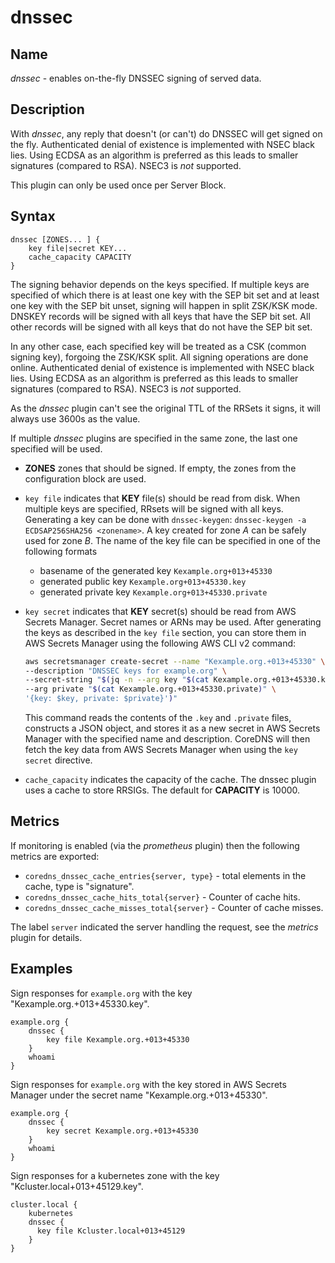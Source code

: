 # dnssec

## Name

*dnssec* - enables on-the-fly DNSSEC signing of served data.

## Description

With *dnssec*, any reply that doesn't (or can't) do DNSSEC will get signed on the fly. Authenticated
denial of existence is implemented with NSEC black lies. Using ECDSA as an algorithm is preferred as
this leads to smaller signatures (compared to RSA). NSEC3 is *not* supported.

This plugin can only be used once per Server Block.

## Syntax

~~~
dnssec [ZONES... ] {
    key file|secret KEY...
    cache_capacity CAPACITY
}
~~~

The signing behavior depends on the keys specified. If multiple keys are specified of which there is
at least one key with the SEP bit set and at least one key with the SEP bit unset, signing will happen
in split ZSK/KSK mode. DNSKEY records will be signed with all keys that have the SEP bit set. All other
records will be signed with all keys that do not have the SEP bit set.

In any other case, each specified key will be treated as a CSK (common signing key), forgoing the
ZSK/KSK split. All signing operations are done online.
Authenticated denial of existence is implemented with NSEC black lies. Using ECDSA as an algorithm
is preferred as this leads to smaller signatures (compared to RSA). NSEC3 is *not* supported.

As the *dnssec* plugin can't see the original TTL of the RRSets it signs, it will always use 3600s
as the value.

If multiple *dnssec* plugins are specified in the same zone, the last one specified will be
used.

* **ZONES** zones that should be signed. If empty, the zones from the configuration block
    are used.

* `key file` indicates that **KEY** file(s) should be read from disk. When multiple keys are specified, RRsets
  will be signed with all keys. Generating a key can be done with `dnssec-keygen`: `dnssec-keygen -a
  ECDSAP256SHA256 <zonename>`. A key created for zone *A* can be safely used for zone *B*. The name of the
  key file can be specified in one of the following formats

    * basename of the generated key `Kexample.org+013+45330`
    * generated public key `Kexample.org+013+45330.key`
    * generated private key `Kexample.org+013+45330.private`

* `key secret` indicates that **KEY** secret(s) should be read from AWS Secrets Manager. Secret names or
  ARNs may be used. After generating the keys as described in the `key file` section, you can store them
  in AWS Secrets Manager using the following AWS CLI v2 command:

  ```sh
  aws secretsmanager create-secret --name "Kexample.org.+013+45330" \
  --description "DNSSEC keys for example.org" \
  --secret-string "$(jq -n --arg key "$(cat Kexample.org.+013+45330.key)" \
  --arg private "$(cat Kexample.org.+013+45330.private)" \
  '{key: $key, private: $private}')"
  ```

  This command reads the contents of the `.key` and `.private` files, constructs a JSON object, and stores it
  as a new secret in AWS Secrets Manager with the specified name and description. CoreDNS will then fetch
  the key data from AWS Secrets Manager when using the `key secret` directive.

* `cache_capacity` indicates the capacity of the cache. The dnssec plugin uses a cache to store
  RRSIGs. The default for **CAPACITY** is 10000.

## Metrics

If monitoring is enabled (via the *prometheus* plugin) then the following metrics are exported:

* `coredns_dnssec_cache_entries{server, type}` - total elements in the cache, type is "signature".
* `coredns_dnssec_cache_hits_total{server}` - Counter of cache hits.
* `coredns_dnssec_cache_misses_total{server}` - Counter of cache misses.

The label `server` indicated the server handling the request, see the *metrics* plugin for details.

## Examples

Sign responses for `example.org` with the key "Kexample.org.+013+45330.key".

~~~ corefile
example.org {
    dnssec {
        key file Kexample.org.+013+45330
    }
    whoami
}
~~~

Sign responses for `example.org` with the key stored in AWS Secrets Manager under the secret name "Kexample.org.+013+45330".

~~~ corefile
example.org {
    dnssec {
        key secret Kexample.org.+013+45330
    }
    whoami
}
~~~

Sign responses for a kubernetes zone with the key "Kcluster.local+013+45129.key".

~~~
cluster.local {
    kubernetes
    dnssec {
      key file Kcluster.local+013+45129
    }
}
~~~
